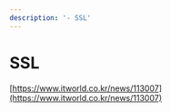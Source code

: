 ```yaml
---
description: '- SSL'
---
```


# SSL







[https://www.itworld.co.kr/news/113007](https://www.itworld.co.kr/news/113007)
